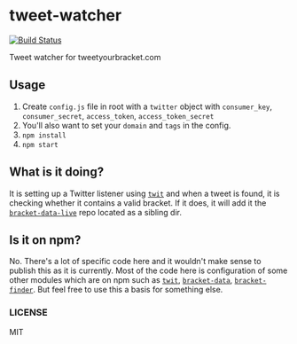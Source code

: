 tweet-watcher
==============

[![Build Status](https://travis-ci.org/tweetyourbracket/tweet-watcher.png?branch=master)](https://travis-ci.org/tweetyourbracket/tweet-watcher)

Tweet watcher for tweetyourbracket.com

## Usage

1. Create `config.js` file in root with a `twitter` object with `consumer_key`, `consumer_secret`, `access_token`, `access_token_secret`
2. You'll also want to set your `domain` and `tags` in the config.
3. `npm install`
4. `npm start`

## What is it doing?

It is setting up a Twitter listener using [`twit`](https://github.com/ttezel/twit) and when a tweet is found, it is checking whether it contains a valid bracket. If it does, it will add it the [`bracket-data-live`](http://github.com/tweetyourbracket/bracket-data-live) repo located as a sibling dir.

## Is it on npm?

No. There's a lot of specific code here and it wouldn't make sense to publish this as it is currently. Most of the code here is configuration of some other modules which are on npm such as [`twit`](https://github.com/ttezel/twit), [`bracket-data`](http://github.com/tweetyourbracket/bracket-data), [`bracket-finder`](http://github.com/tweetyourbracket/bracket-finder). But feel free to use this a basis for something else.

### LICENSE

MIT
